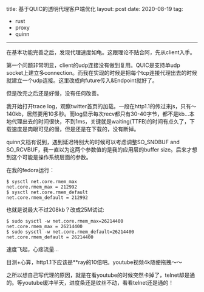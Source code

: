 title: 基于QUIC的透明代理客户端优化
layout: post
date: 2020-08-19
tag:
- rust
- proxy
- quinn

---

在基本功能完善之后，发现代理速度如龟。这跟理论不贴合阿，先从client入手。

第一个问题非常明显，client的udp连接没有做到复用。QUIC是支持单udp socket上建立多connection。而我在实现的时候是把每个tcp连接代理出去的时候就建立一个udp连接。这里改成向future传入&Endpoint就好了。

但是改完之后还是好慢，没有任何改善。

我开始打开trace log，观察twitter首页的加载。一段在http1.1的传过来js，只有～140kb，居然要用10多秒。而log显示每次recv都只有30-40字节，都不是kb...本地代理出去的时间很快，不到1ms，关键就是waiting(TTFB)的时间有点久了，下载速度是肉眼可见的慢，但是还是在下载的，没有断掉。

quinn文档有说到，遇到延迟特别大的时候可以考虑调整SO_SNDBUF and SO_RCVBUF，我一直以为这两个参数值的是我的应用层的buffer size。后来才想到这个可能是操作系统层面的参数。

在我的fedora运行：

```shell
$ sysctl net.core.rmem_max
net.core.rmem_max = 212992
$ sysctl net.core.rmem_default
net.core.rmem_default = 212992
```

也就是说最大不过208kb？改成25M试试:

```shell
$ sudo sysctl -w net.core.rmem_max=26214400
net.core.rmem_max = 26214400
$ sudo sysctl -w net.core.rmem_default=26214400
net.core.rmem_default = 26214400
```

速度飞起，心疼流量...

目测+心算，http1.1下应该是**ray的10倍吧。youtube视频4k随便拖拽～～

之所以想自己写代理的原因，就是在看youtube的时候突然卡掉了，telnet却是通的。等youtube缓冲半天，进度条还是纹丝不动，看看telnet还是通的！